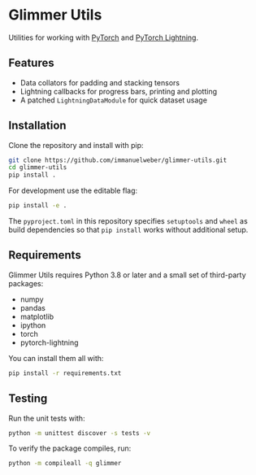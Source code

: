 # Glimmer Utils

Utilities for working with [PyTorch](https://pytorch.org/) and [PyTorch Lightning](https://www.pytorchlightning.ai/).

## Features

- Data collators for padding and stacking tensors
- Lightning callbacks for progress bars, printing and plotting
- A patched `LightningDataModule` for quick dataset usage

## Installation

Clone the repository and install with pip:

```bash
git clone https://github.com/immanuelweber/glimmer-utils.git
cd glimmer-utils
pip install .
```

For development use the editable flag:

```bash
pip install -e .
```

The `pyproject.toml` in this repository specifies `setuptools` and `wheel`
as build dependencies so that `pip install` works without additional setup.



## Requirements

Glimmer Utils requires Python 3.8 or later and a small set of third-party packages:

- numpy
- pandas
- matplotlib
- ipython
- torch
- pytorch-lightning

You can install them all with:

```bash
pip install -r requirements.txt
```

## Testing

Run the unit tests with:

```bash
python -m unittest discover -s tests -v
```

To verify the package compiles, run:

```bash
python -m compileall -q glimmer
```
